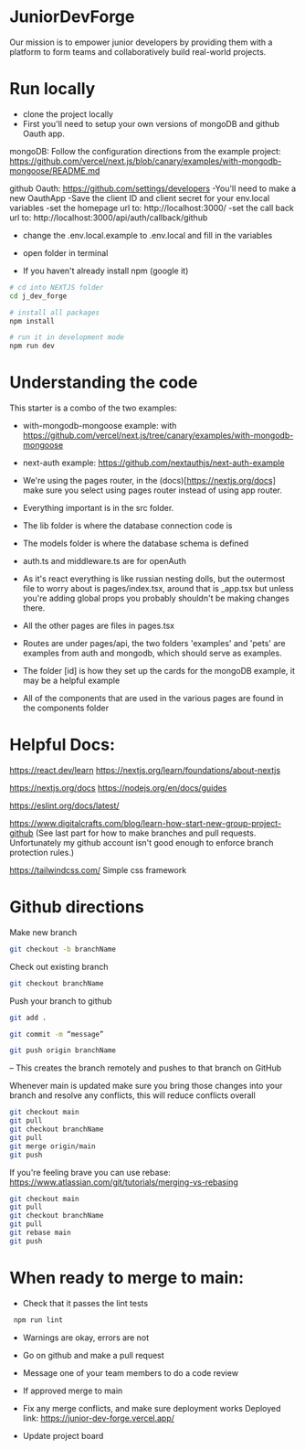 # JuniorDevForge
Our mission is to empower junior developers by providing them with a platform to form teams and collaboratively build real-world projects.

# Run locally
- clone the project locally
- First you'll need to setup your own versions of mongoDB and github Oauth app. 

mongoDB: Follow the configuration directions from the example project: https://github.com/vercel/next.js/blob/canary/examples/with-mongodb-mongoose/README.md

github Oauth: https://github.com/settings/developers
-You'll need to make a new OauthApp
-Save the client ID and client secret for your env.local variables
-set the homepage url to: http://localhost:3000/
-set the call back url to: http://localhost:3000/api/auth/callback/github

- change the .env.local.example to .env.local and fill in the variables

- open folder in terminal
- If you haven't already install npm (google it)

```bash
# cd into NEXTJS folder
cd j_dev_forge

# install all packages
npm install

# run it in development mode
npm run dev
```

# Understanding the code
This starter is a combo of the two examples:
- with-mongodb-mongoose example: with https://github.com/vercel/next.js/tree/canary/examples/with-mongodb-mongoose
- next-auth example: https://github.com/nextauthjs/next-auth-example

- We're using the pages router, in the (docs)[https://nextjs.org/docs] make sure you select using pages router instead of using app router.

- Everything important is in the src folder. 
- The lib folder is where the database connection code is
- The models folder is where the database schema is defined
- auth.ts and middleware.ts are for openAuth
- As it's react everything is like russian nesting dolls, but the outermost file to worry about is pages/index.tsx, around that is _app.tsx but unless you're adding global props you probably shouldn't be making changes there. 

- All the other pages are files in pages.tsx
- Routes are under pages/api, the two folders 'examples' and 'pets' are examples from auth and mongodb, which should serve as examples.
- The folder [id] is how they set up the cards for the mongoDB example, it may be a helpful example
- All of the components that are used in the various pages are found in the components folder

# Helpful Docs:
https://react.dev/learn
https://nextjs.org/learn/foundations/about-nextjs

https://nextjs.org/docs
https://nodejs.org/en/docs/guides

https://eslint.org/docs/latest/

https://www.digitalcrafts.com/blog/learn-how-start-new-group-project-github (See last part for how to make branches and pull requests. Unfortunately my github account isn't good enough to enforce branch protection rules.) 

https://tailwindcss.com/ 
Simple css framework

# Github directions
Make new branch
```bash
git checkout -b branchName 
```
Check out existing branch
```bash
git checkout branchName
```
Push your branch to github
```bash
git add . 

git commit -m “message”

git push origin branchName

```
– This creates the branch remotely and pushes to that branch on GitHub

Whenever main is updated make sure you bring those changes into your branch and resolve any conflicts, this will reduce conflicts overall
```bash
git checkout main
git pull
git checkout branchName
git pull
git merge origin/main
git push
```
If you're feeling brave you can use rebase: https://www.atlassian.com/git/tutorials/merging-vs-rebasing

```bash
git checkout main
git pull
git checkout branchName
git pull
git rebase main
git push
```

# When ready to merge to main:
- Check that it passes the lint tests
```bash
 npm run lint
 ```
 - Warnings are okay, errors are not

- Go on github and make a pull request
- Message one of your team members to do a code review
- If approved merge to main
- Fix any merge conflicts, and make sure deployment works
Deployed link: https://junior-dev-forge.vercel.app/

- Update project board

